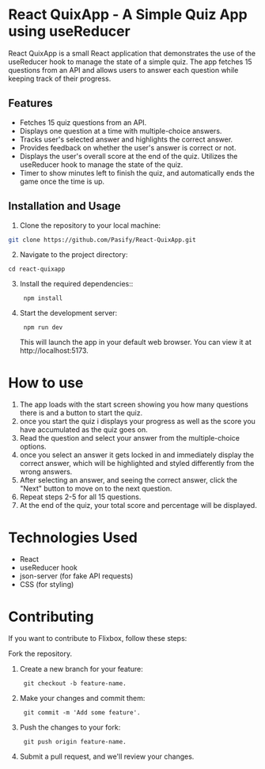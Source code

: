 # React QuixApp - A Simple Quiz App using useReducer

React QuixApp is a small React application that demonstrates the use of the useReducer hook to manage the state of a simple quiz. The app fetches 15 questions from an API and allows users to answer each question while keeping track of their progress.

## Features

- Fetches 15 quiz questions from an API.
- Displays one question at a time with multiple-choice answers.
- Tracks user's selected answer and highlights the correct answer.
- Provides feedback on whether the user's answer is correct or not.
- Displays the user's overall score at the end of the quiz.
  Utilizes the useReducer hook to manage the state of the quiz.
- Timer to show minutes left to finish the quiz, and automatically ends the game once the time is up.

## Installation and Usage

1. Clone the repository to your local machine:

```bash
git clone https://github.com/Pasify/React-QuixApp.git
```

2. Navigate to the project directory:

```
cd react-quixapp
```

3. Install the required dependencies::

   ```
    npm install
   ```

4. Start the development server:

   ```
    npm run dev
   ```

   This will launch the app in your default web browser. You can view it at http://localhost:5173.

# How to use

1. The app loads with the start screen showing you how many questions there is and a button to start the quiz.
2. once you start the quiz i displays your progress as well as the score you have accumulated as the quiz goes on.
3. Read the question and select your answer from the multiple-choice options.
4. once you select an answer it gets locked in and immediately display the correct answer, which will be highlighted and styled differently from the wrong answers.
5. After selecting an answer, and seeing the correct answer, click the "Next" button to move on to the next question.
6. Repeat steps 2-5 for all 15 questions.
7. At the end of the quiz, your total score and percentage will be displayed.

# Technologies Used

- React
- useReducer hook
- json-server (for fake API requests)
- CSS (for styling)

# Contributing

If you want to contribute to Flixbox, follow these steps:

Fork the repository.

1. Create a new branch for your feature:

   ```
    git checkout -b feature-name.

   ```

2. Make your changes and commit them:

   ```
    git commit -m 'Add some feature'.

   ```

3. Push the changes to your fork:

   ```
    git push origin feature-name.

   ```

4. Submit a pull request, and we'll review your changes.
